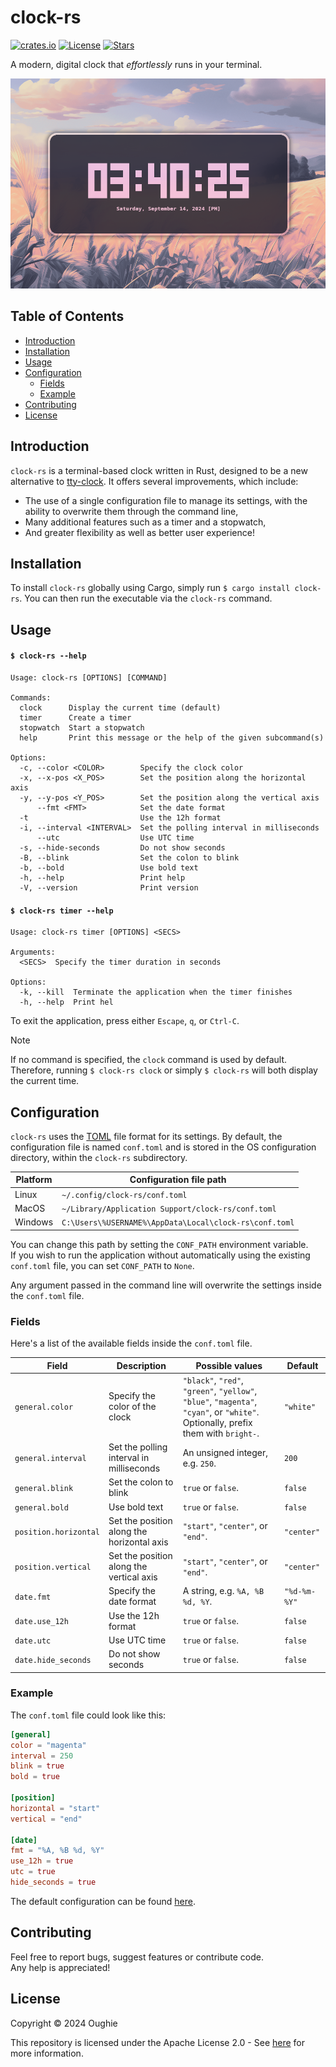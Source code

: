 # clock-rs

[![crates.io](https://img.shields.io/crates/v/clock-rs.svg)](https://crates.io/crates/clock-rs)
[![License](https://img.shields.io/github/license/Oughie/clock-rs)](LICENSE)
[![Stars](https://img.shields.io/github/stars/Oughie/clock-rs)](https://github.com/Oughie/clock-rs/stargazers)

A modern, digital clock that _effortlessly_ runs in your terminal.

![Presentation](public/presentation.png)

## Table of Contents

- [Introduction](#introduction)
- [Installation](#installation)
- [Usage](#usage)
- [Configuration](#configuration)
  - [Fields](#fields)
  - [Example](#example)
- [Contributing](#contributing)
- [License](#license)

## Introduction

`clock-rs` is a terminal-based clock written in Rust, designed to be a new alternative to [tty-clock](https://github.com/xorg62/tty-clock). It offers several improvements, which include:
- The use of a single configuration file to manage its settings, with the ability to overwrite them through the command line,
- Many additional features such as a timer and a stopwatch,
- And greater flexibility as well as better user experience!

## Installation

To install `clock-rs` globally using Cargo, simply run `$ cargo install clock-rs`.
You can then run the executable via the `clock-rs` command.

## Usage

#### `$ clock-rs --help`

```
Usage: clock-rs [OPTIONS] [COMMAND]

Commands:
  clock      Display the current time (default)
  timer      Create a timer
  stopwatch  Start a stopwatch
  help       Print this message or the help of the given subcommand(s)

Options:
  -c, --color <COLOR>        Specify the clock color
  -x, --x-pos <X_POS>        Set the position along the horizontal axis
  -y, --y-pos <Y_POS>        Set the position along the vertical axis
      --fmt <FMT>            Set the date format
  -t                         Use the 12h format
  -i, --interval <INTERVAL>  Set the polling interval in milliseconds
      --utc                  Use UTC time
  -s, --hide-seconds         Do not show seconds
  -B, --blink                Set the colon to blink
  -b, --bold                 Use bold text
  -h, --help                 Print help
  -V, --version              Print version
```

#### `$ clock-rs timer --help`

```
Usage: clock-rs timer [OPTIONS] <SECS>

Arguments:
  <SECS>  Specify the timer duration in seconds

Options:
  -k, --kill  Terminate the application when the timer finishes
  -h, --help  Print hel
```

To exit the application, press either `Escape`, `q`, or `Ctrl-C`.

> [!NOTE]
> If no command is specified, the `clock` command is used by default.  
> Therefore, running `$ clock-rs clock` or simply `$ clock-rs` will both display the current time.

## Configuration

`clock-rs` uses the [TOML](https://toml.io/en/) file format for its settings.
By default, the configuration file is named `conf.toml` and is stored in the OS configuration directory, within the `clock-rs` subdirectory.

| Platform | Configuration file path                                |
| -------- | ------------------------------------------------------ |
| Linux    | `~/.config/clock-rs/conf.toml`                         |
| MacOS    | `~/Library/Application Support/clock-rs/conf.toml`     |
| Windows  | `C:\Users\%USERNAME%\AppData\Local\clock-rs\conf.toml` |

You can change this path by setting the `CONF_PATH` environment variable.  
If you wish to run the application without automatically using the existing `conf.toml` file, you can set `CONF_PATH` to `None`.  

Any argument passed in the command line will overwrite the settings inside the `conf.toml` file.

### Fields

Here's a list of the available fields inside the `conf.toml` file.

| Field                     | Description                                | Possible values                                                                                                                   | Default      |
| ------------------------- | ------------------------------------------ | --------------------------------------------------------------------------------------------------------------------------------- | ------------ |
| `general.color`           | Specify the color of the clock             | `"black"`, `"red"`, `"green"`, `"yellow"`, `"blue"`, `"magenta"`, `"cyan"`, or `"white"`. Optionally, prefix them with `bright-`. | `"white"`    |
| `general.interval`        | Set the polling interval in milliseconds   | An unsigned integer, e.g. `250`.                                                                                                  | `200`        |
| `general.blink`           | Set the colon to blink                     | `true` or `false`.                                                                                                                | `false`      |
| `general.bold`            | Use bold text                              | `true` or `false`.                                                                                                                | `false`      |
| `position.horizontal`     | Set the position along the horizontal axis | `"start"`, `"center"`, or `"end"`.                                                                                                | `"center"`   |
| `position.vertical`       | Set the position along the vertical axis   | `"start"`, `"center"`, or `"end"`.                                                                                                | `"center"`   |
| `date.fmt`                | Specify the date format                    | A string, e.g. `%A, %B %d, %Y`.                                                                                                   | `"%d-%m-%Y"` |
| `date.use_12h`            | Use the 12h format                         | `true` or `false`.                                                                                                                | `false`      |
| `date.utc`                | Use UTC time                               | `true` or `false`.                                                                                                                | `false`      |
| `date.hide_seconds`       | Do not show seconds                        | `true` or `false`.                                                                                                                | `false`      |

### Example

The `conf.toml` file could look like this:

```toml
[general]
color = "magenta"
interval = 250
blink = true
bold = true

[position]
horizontal = "start"
vertical = "end"

[date]
fmt = "%A, %B %d, %Y"
use_12h = true
utc = true
hide_seconds = true
```

The default configuration can be found [here](public/default.toml).

## Contributing

Feel free to report bugs, suggest features or contribute code.  
Any help is appreciated!

## License

Copyright © 2024 Oughie

This repository is licensed under the Apache License 2.0 - See [here](LICENSE) for more information.
